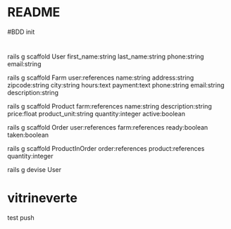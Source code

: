 # README

#BDD init

#
rails g scaffold User first_name:string
last_name:string
phone:string
email:string

rails g scaffold Farm user:references name:string address:string zipcode:string city:string hours:text payment:text phone:string email:string description:string

rails g scaffold Product farm:references name:string description:string price:float product_unit:string quantity:integer active:boolean

rails g scaffold Order user:references farm:references ready:boolean taken:boolean

rails g scaffold ProductInOrder order:references product:references quantity:integer

rails g devise User

# vitrineverte

test push
